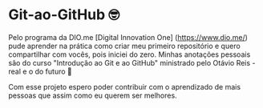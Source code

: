 # Git-ao-GitHub 🤓

Pelo programa da DIO.me [Digital Innovation One] (https://www.dio.me/) pude aprender na prática como criar meu primeiro repositório e quero compartilhar com vocês, pois iniciei do zero. 
Minhas anotações pessoais são do curso "Introdução ao Git e ao GitHub" ministrado pelo Otávio Reis - real e o do futuro 🤭

Com esse projeto espero poder contribuir com o aprendizado de mais pessoas que assim como eu querem ser melhores. 




